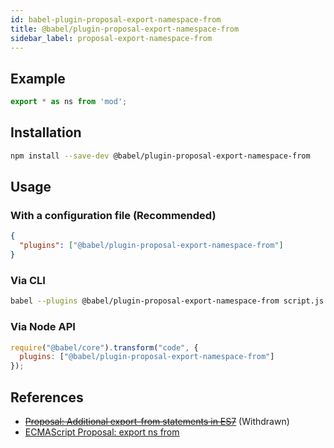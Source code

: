 ```yaml
---
id: babel-plugin-proposal-export-namespace-from
title: @babel/plugin-proposal-export-namespace-from
sidebar_label: proposal-export-namespace-from
---
```


## Example

```js
export * as ns from 'mod';
```

## Installation

```sh
npm install --save-dev @babel/plugin-proposal-export-namespace-from
```

## Usage

### With a configuration file (Recommended)

```json
{
  "plugins": ["@babel/plugin-proposal-export-namespace-from"]
}
```

### Via CLI

```sh
babel --plugins @babel/plugin-proposal-export-namespace-from script.js
```

### Via Node API

```javascript
require("@babel/core").transform("code", {
  plugins: ["@babel/plugin-proposal-export-namespace-from"]
});
```
## References

* ~~[Proposal: Additional export-from statements in ES7](https://github.com/leebyron/ecmascript-more-export-from)~~ (Withdrawn)
* [ECMAScript Proposal: export ns from](https://github.com/leebyron/ecmascript-export-ns-from)

